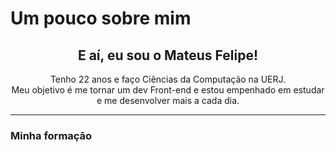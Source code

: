 <h1>
  Um pouco sobre mim
</h1>

<h2 align="center">
  E aí, eu sou o Mateus Felipe!
</h2>

<p align="center">
  Tenho 22 anos e faço Ciências da Computação na UERJ. <br>
  Meu objetivo é me tornar um dev Front-end e estou empenhado em estudar e me desenvolver mais a cada dia.
</p>

<hr>

<h3>
  Minha formação
</h3>
